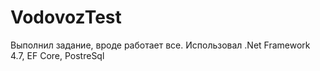 # VodovozTest
Выполнил задание, вроде работает все. Использовал .Net Framework 4.7, EF Core, PostreSql
